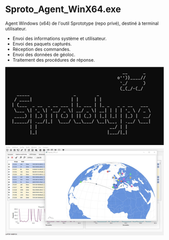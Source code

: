 # Sproto_Agent_WinX64.exe
Agent Windows (x64) de l'outil Sprototype (repo privé), destiné à terminal utilisateur. <br>

<ul>
  <li>Envoi des informations système et utilisateur.</li>
  <li>Envoi des paquets capturés.</li>
  <li>Réception des commandes.</li>
  <li>Envoi des données de géoloc.</li>
  <li>Traitement des procédures de réponse.</li>
</ul>

<img src="sproto_agent.png"><br>
<img src="sproto.jpg">
